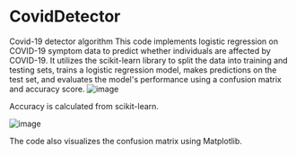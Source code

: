 # CovidDetector
Covid-19 detector algorithm 
This code implements logistic regression on COVID-19 symptom data to predict whether individuals are affected by COVID-19. 
It utilizes the scikit-learn library to split the data into training and testing sets, trains a logistic regression model, makes predictions on the test set, and evaluates the model's performance using a confusion matrix and accuracy score. 
![image](https://github.com/abhigyan02/CovidDetector/assets/75851981/b5817fa3-a1d5-40bf-bb78-938ee46ecc69)

Accuracy is calculated from scikit-learn.

![image](https://github.com/abhigyan02/CovidDetector/assets/75851981/7f089941-a97d-4b38-be70-a96a83cce094)

The code also visualizes the confusion matrix using Matplotlib.




